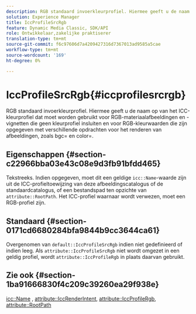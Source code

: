 ```yaml
---
description: RGB standaard invoerkleurprofiel. Hiermee geeft u de naam op van het ICC-kleurprofiel dat moet worden gebruikt voor RGB-materiaalafbeeldingen en -vignetten die geen kleurprofiel insluiten en voor RGB-kleurwaarden die zijn opgegeven met verschillende opdrachten voor het renderen van afbeeldingen, zoals bgc= en color=.
solution: Experience Manager
title: IccProfileSrcRgb
feature: Dynamic Media Classic, SDK/API
role: Ontwikkelaar,zakelijke praktiserer
translation-type: tm+mt
source-git-commit: f6c97606d7a4209427316d7367013ad9585a5cae
workflow-type: tm+mt
source-wordcount: '169'
ht-degree: 0%

---
```



# IccProfileSrcRgb{#iccprofilesrcrgb}

RGB standaard invoerkleurprofiel. Hiermee geeft u de naam op van het ICC-kleurprofiel dat moet worden gebruikt voor RGB-materiaalafbeeldingen en -vignetten die geen kleurprofiel insluiten en voor RGB-kleurwaarden die zijn opgegeven met verschillende opdrachten voor het renderen van afbeeldingen, zoals bgc= en color=.

## Eigenschappen {#section-c22966bba03e43c08e9d3fb91bfdd465}

Tekstreeks. Indien opgegeven, moet dit een geldige `icc::Name`-waarde zijn uit de ICC-profieltoewijzing van deze afbeeldingscatalogus of de standaardcatalogus, of een bestandspad ten opzichte van `attribute::RootPath`. Het ICC-profiel waarnaar wordt verwezen, moet een RGB-profiel zijn.

## Standaard {#section-0171cd6680284bfa9844b9cc3644ca61}

Overgenomen van `default::IccProfileSrcRgb` indien niet gedefinieerd of indien leeg. Als `attribute::IccProfileSrcRgb` niet wordt omgezet in een geldig profiel, wordt `attribute::IccProfileRgb` in plaats daarvan gebruikt.

## Zie ook {#section-1ba91666830f4c209c39260ea29f938e}

[icc::Name](../../../../../ir-api/material-cat/image-rendering-api-ref/c-ir-material-catalog/c-ir-icc-profile-map-reference/r-ir-name-icc.md#reference-7a293ede360e433782575f8f6a562ac2) ,  [attribute::IccRenderIntent](../../../../../ir-api/material-cat/image-rendering-api-ref/c-ir-material-catalog/c-ir-attributes-reference/r-ir-iccrenderintent.md#reference-3b80b7a4c25545a593c5076f318b5c40),  [attribute::IccProfileRgb](../../../../../ir-api/material-cat/image-rendering-api-ref/c-ir-material-catalog/c-ir-attributes-reference/r-ir-iccprofilergb.md#reference-cdaad25b155646ffa382d722fd324b30),  [attribute::RootPath](../../../../../ir-api/material-cat/image-rendering-api-ref/c-ir-material-catalog/c-ir-attributes-reference/r-ir-rootpath.md#reference-a4d7c96b62e14fcbad1740c702f160f3)
